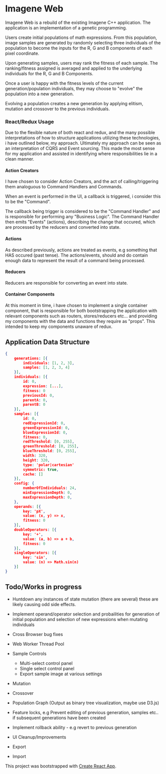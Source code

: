 # Imagene Web

Imagene Web is a rebuild of the existing Imagene C++ application.
The application is an implementation of a genetic programming.

Users create initial populations of math expressions.
From this population, image samples are generated by randomly selecting three individuals of the population to become the inputs for the R, G and B components of each pixel coordinate.

Upon generating samples, users may rank the fitness of each sample. The ranking/fitness assigned is averaged and applied to the underlying individuals for the R, G and B Components.

Once a user is happy with the fitness levels of the current generation/population individuals, they may choose to "evolve" the population into a new generation.

Evolving a population creates a new generation by applying elitism, mutation and crossover to the previous individuals. 


### React/Redux Usage
Due to the flexible nature of both react and redux, and the many possible interpretations of how to structure applications utilizing these technologies, i have outlined below, my approach. Ultimately my approach can be seen as an interpretation of CQRS and Event sourcing. This made the most sense for my application and assisted in identifying where responsibilities lie in a clean manner.

#### Action Creators
I have chosen to consider Action Creators, and the act of calling/triggering them analoguous to Command Handlers and Commands.

When an event is performed in the UI, a callback is triggered, i consider this to be the "Command".

The callback being trigger is considered to be the "Command Handler" and is responsible for performing any "Business Logic". The Command Handler then emits "Events" (actions), describing the change that occured, which are processed by the reducers and converted into state. 

#### Actions
As described previously, actions are treated as events, e.g something that HAS occured (past tense). The actions/events, should and do contain enough data to represent the result of a command being processed.

#### Reducers
Reducers are responsible for converting an event into state.


#### Container Components
At this moment in time, i have chosen to implement a single container component, that is responsible for both bootstrapping the application with relevant components such as routers, stores/reducers etc... and providing my components with the data and functions they require as "props". This intended to keep my components unaware of redux.


## Application Data Structure

```json
{
    generations: [{
        individuals: [1, 2, 3],
        samples: [1, 2, 3, 4]
    }],
    individuals: [{
        id: 0,
        expression: [...],
        fitness: 0
        previousId: 0,
        parentA: 0,
        parentB: 0
    }],
    samples: [{
        id: 0,
        redExpressionId: 0,
        greenExpressionId: 0,
        blueExpressionId: 0,
        fitness: 0,
        redThreshold: [0, 255],
        greenThreshold: [0, 255],
        blueThreshold: [0, 255],
        width: 320,
        height: 320,
        type: 'polar|cartesian'
        symmetric: true,
        cache: []
    }],
    config: {
        numberOfIndividuals: 24,
        minExpressionDepth: 0,
        maxExpressionDepth: 0,
    },
    operands: [{
        key: 'pX',
        value: (x, y) => x,
        fitness: 0
    }],
    doubleOperators: [{
        key: '+',
        value: (a, b) => a + b,
        fitness: 0
    }],
    singleOperators: [{
        key: 'sin',
        value: (n) => Math.sin(n)
    }]
}
```

## Todo/Works in progress

* Huntdown any instances of state mutation (there are several) these are likely causing odd side effects.
* Implement operand/operator selection and probailities for generation of initial population and selection of new expressions when mutating individuals

* Cross Browser bug fixes
* Web Worker Thread Pool
* Sample Controls
  * Multi-select control panel
  * Single select control panel
  * Export sample image at various settings

* Mutation
* Crossover
* Population Graph (Output as binary tree visualization, maybe use D3.js)
* Feature locks, e.g Prevent editing of previous generation, samples etc.. if subsequent generations have been created
* Implement rollback ability - e.g revert to previous generation
* UI Cleanup/Improvements
* Export
* Import 
    

This project was bootstrapped with [Create React App](https://github.com/facebookincubator/create-react-app).